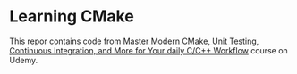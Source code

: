 # Learning CMake 

This repor contains code from [Master Modern CMake, Unit Testing, Continuous Integration, and More for Your daily C/C++ Workflow](https://www.udemy.com/course/cmake-tests-and-tooling-for-cc-projects/learn/lecture/31688974?start=57#overview) course on Udemy.


